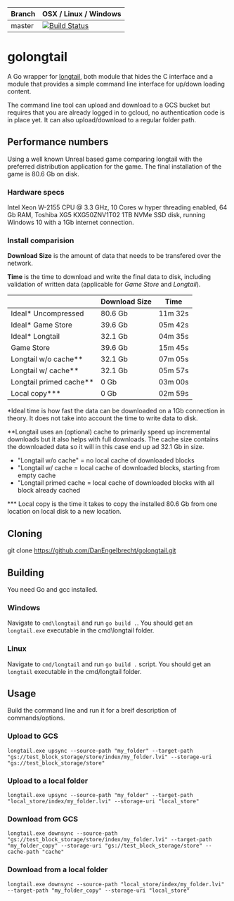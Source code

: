 |Branch      | OSX / Linux / Windows |
|------------|-----------------------|
|master      | [![Build Status](https://github.com/DanEngelbrecht/golongtail/workflows/Build%20Master/badge.svg)](https://github.com/DanEngelbrecht/golongtail/workflows/Build%20Master/badge.svg) |

# golongtail

A Go wrapper for [longtail](https://github.com/DanEngelbrecht/longtail), both module that hides the C interface and a module that provides a simple command line interface for up/down loading content.

The command line tool can upload and download to a GCS bucket but requires that you are already logged in to gcloud, no authentication code is in place yet. It can also upload/download to a regular folder path.

## Performance numbers
Using a well known Unreal based game comparing longtail with the preferred distribution application for the game. The final installation of the game is 80.6 Gb on disk.

### Hardware specs
Intel Xeon W-2155 CPU @ 3.3 GHz, 10 Cores w hyper threading enabled, 64 Gb RAM, Toshiba XG5 KXG50ZNV1T02 1TB NVMe SSD disk, running Windows 10 with a 1Gb internet connection.

### Install comparision
**Download Size** is the amount of data that needs to be transfered over the network.

**Time** is the time to download and write the final data to disk, including validation of written data (applicable for *Game Store* and *Longtail*).

|                        |Download Size     |Time     |
|------------------------|------------------|---------|
|Ideal* Uncompressed     | 80.6 Gb          | 11m 32s |
|Ideal* Game Store       | 39.6 Gb          | 05m 42s |
|Ideal* Longtail         | 32.1 Gb          | 04m 35s |
|Game Store              | 39.6 Gb          | 15m 45s |
|Longtail w/o cache**    | 32.1 Gb          | 07m 05s |
|Longtail w/ cache**     | 32.1 Gb          | 05m 57s |
|Longtail primed cache** | 0 Gb             | 03m 00s |
|Local copy***           | 0 Gb             | 02m 59s |

*Ideal time is how fast the data can be downloaded on a 1Gb connection in theory. It does not take into account the time to write data to disk.

**Longtail uses an (optional) cache to primarily speed up incremental downloads but it also helps with full downloads. The cache size contains the downloaded data so it will in this case end up ad 32.1 Gb in size.
- "Longtail w/o cache" = no local cache of downloaded blocks
- "Longtail w/ cache = local cache of downloaded blocks, starting from empty cache
- "Longtail primed cache = local cache of downloaded blocks with all block already cached

*** Local copy is the time it takes to copy the installed 80.6 Gb from one location on local disk to a new location.

## Cloning
git clone https://github.com/DanEngelbrecht/golongtail.git

## Building
You need Go and gcc installed.

### Windows
Navigate to `cmd\longtail` and run `go build .`.
You should get an `longtail.exe` executable in the cmd\longtail folder.

### Linux
Navigate to `cmd/longtail` and run `go build .` script.
You should get an `longtail` executable in the cmd/longtail folder.

## Usage
Build the command line and run it for a breif description of commands/options.

### Upload to GCS
`longtail.exe upsync --source-path "my_folder" --target-path "gs://test_block_storage/store/index/my_folder.lvi" --storage-uri "gs://test_block_storage/store"`

### Upload to a local folder
`longtail.exe upsync --source-path "my_folder" --target-path "local_store/index/my_folder.lvi" --storage-uri "local_store"`

### Download from GCS
`longtail.exe downsync --source-path "gs://test_block_storage/store/index/my_folder.lvi" --target-path "my_folder_copy" --storage-uri "gs://test_block_storage/store" --cache-path "cache"`

### Download from a local folder
`longtail.exe downsync --source-path "local_store/index/my_folder.lvi" --target-path "my_folder_copy" --storage-uri "local_store"`
